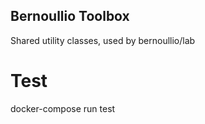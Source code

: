 Bernoullio Toolbox
------

Shared utility classes, used by bernoullio/lab

# Test
docker-compose run test

